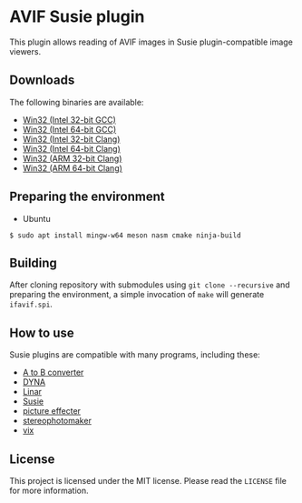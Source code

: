 # AVIF Susie plugin

This plugin allows reading of AVIF images in Susie plugin-compatible image viewers.

## Downloads

The following binaries are available:  
* [Win32 (Intel 32-bit GCC)](https://github.com/uyjulian/ifavif/releases/latest/download/ifavif.intel32.gcc.7z)  
* [Win32 (Intel 64-bit GCC)](https://github.com/uyjulian/ifavif/releases/latest/download/ifavif.intel64.gcc.7z)  
* [Win32 (Intel 32-bit Clang)](https://github.com/uyjulian/ifavif/releases/latest/download/ifavif.intel32.clang.7z)  
* [Win32 (Intel 64-bit Clang)](https://github.com/uyjulian/ifavif/releases/latest/download/ifavif.intel64.clang.7z)  
* [Win32 (ARM 32-bit Clang)](https://github.com/uyjulian/ifavif/releases/latest/download/ifavif.arm32.clang.7z)  
* [Win32 (ARM 64-bit Clang)](https://github.com/uyjulian/ifavif/releases/latest/download/ifavif.arm64.clang.7z)  

## Preparing the environment

* Ubuntu
```
$ sudo apt install mingw-w64 meson nasm cmake ninja-build
```

## Building

After cloning repository with submodules using `git clone --recursive` and preparing the environment, a simple invocation of `make` will generate `ifavif.spi`.   

## How to use

Susie plugins are compatible with many programs, including these:

- [A to B converter](http://www.asahi-net.or.jp/~KH4S-SMZ/spi/abc/index.html)  
- [DYNA](https://hp.vector.co.jp/authors/VA004117/dyna.html)  
- [Linar](http://hp.vector.co.jp/authors/VA015839/)  
- [Susie](http://www.digitalpad.co.jp/~takechin/betasue.html#susie32)  
- [picture effecter](http://www.asahi-net.or.jp/~DS8H-WTNB/software/index.html)  
- [stereophotomaker](http://stereo.jpn.org/eng/stphmkr/)  
- [vix](http://www.forest.impress.co.jp/library/software/vix/)  

## License

This project is licensed under the MIT license. Please read the `LICENSE` file for more information.
